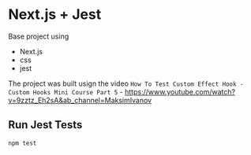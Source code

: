 # Next.js + Jest

Base project using 
- Next.js
- css
- jest

The project was built usign the video `How To Test Custom Effect Hook - Custom Hooks Mini Course Part 5` - https://www.youtube.com/watch?v=9zztz_Eh2sA&ab_channel=MaksimIvanov

## Run Jest Tests

```bash
npm test
```
